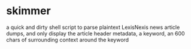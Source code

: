 # skimmer
a quick and dirty shell script to parse plaintext LexisNexis news article dumps, and only display the article header metadata, a keyword, an 600 chars of surrounding context around the keyword
